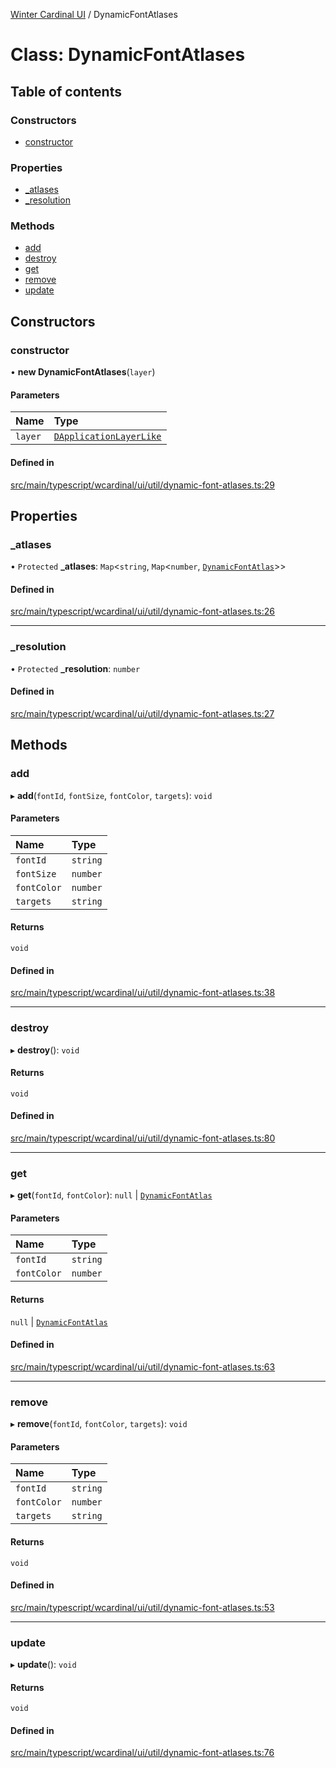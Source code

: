 [Winter Cardinal UI](../README.md) / DynamicFontAtlases

# Class: DynamicFontAtlases

## Table of contents

### Constructors

- [constructor](DynamicFontAtlases.md#constructor)

### Properties

- [\_atlases](DynamicFontAtlases.md#_atlases)
- [\_resolution](DynamicFontAtlases.md#_resolution)

### Methods

- [add](DynamicFontAtlases.md#add)
- [destroy](DynamicFontAtlases.md#destroy)
- [get](DynamicFontAtlases.md#get)
- [remove](DynamicFontAtlases.md#remove)
- [update](DynamicFontAtlases.md#update)

## Constructors

### constructor

• **new DynamicFontAtlases**(`layer`)

#### Parameters

| Name | Type |
| :------ | :------ |
| `layer` | [`DApplicationLayerLike`](../interfaces/DApplicationLayerLike.md) |

#### Defined in

[src/main/typescript/wcardinal/ui/util/dynamic-font-atlases.ts:29](https://github.com/winter-cardinal/winter-cardinal-ui/blob/v0.154.0/src/main/typescript/wcardinal/ui/util/dynamic-font-atlases.ts#L29)

## Properties

### \_atlases

• `Protected` **\_atlases**: `Map`<`string`, `Map`<`number`, [`DynamicFontAtlas`](DynamicFontAtlas.md)\>\>

#### Defined in

[src/main/typescript/wcardinal/ui/util/dynamic-font-atlases.ts:26](https://github.com/winter-cardinal/winter-cardinal-ui/blob/v0.154.0/src/main/typescript/wcardinal/ui/util/dynamic-font-atlases.ts#L26)

___

### \_resolution

• `Protected` **\_resolution**: `number`

#### Defined in

[src/main/typescript/wcardinal/ui/util/dynamic-font-atlases.ts:27](https://github.com/winter-cardinal/winter-cardinal-ui/blob/v0.154.0/src/main/typescript/wcardinal/ui/util/dynamic-font-atlases.ts#L27)

## Methods

### add

▸ **add**(`fontId`, `fontSize`, `fontColor`, `targets`): `void`

#### Parameters

| Name | Type |
| :------ | :------ |
| `fontId` | `string` |
| `fontSize` | `number` |
| `fontColor` | `number` |
| `targets` | `string` |

#### Returns

`void`

#### Defined in

[src/main/typescript/wcardinal/ui/util/dynamic-font-atlases.ts:38](https://github.com/winter-cardinal/winter-cardinal-ui/blob/v0.154.0/src/main/typescript/wcardinal/ui/util/dynamic-font-atlases.ts#L38)

___

### destroy

▸ **destroy**(): `void`

#### Returns

`void`

#### Defined in

[src/main/typescript/wcardinal/ui/util/dynamic-font-atlases.ts:80](https://github.com/winter-cardinal/winter-cardinal-ui/blob/v0.154.0/src/main/typescript/wcardinal/ui/util/dynamic-font-atlases.ts#L80)

___

### get

▸ **get**(`fontId`, `fontColor`): ``null`` \| [`DynamicFontAtlas`](DynamicFontAtlas.md)

#### Parameters

| Name | Type |
| :------ | :------ |
| `fontId` | `string` |
| `fontColor` | `number` |

#### Returns

``null`` \| [`DynamicFontAtlas`](DynamicFontAtlas.md)

#### Defined in

[src/main/typescript/wcardinal/ui/util/dynamic-font-atlases.ts:63](https://github.com/winter-cardinal/winter-cardinal-ui/blob/v0.154.0/src/main/typescript/wcardinal/ui/util/dynamic-font-atlases.ts#L63)

___

### remove

▸ **remove**(`fontId`, `fontColor`, `targets`): `void`

#### Parameters

| Name | Type |
| :------ | :------ |
| `fontId` | `string` |
| `fontColor` | `number` |
| `targets` | `string` |

#### Returns

`void`

#### Defined in

[src/main/typescript/wcardinal/ui/util/dynamic-font-atlases.ts:53](https://github.com/winter-cardinal/winter-cardinal-ui/blob/v0.154.0/src/main/typescript/wcardinal/ui/util/dynamic-font-atlases.ts#L53)

___

### update

▸ **update**(): `void`

#### Returns

`void`

#### Defined in

[src/main/typescript/wcardinal/ui/util/dynamic-font-atlases.ts:76](https://github.com/winter-cardinal/winter-cardinal-ui/blob/v0.154.0/src/main/typescript/wcardinal/ui/util/dynamic-font-atlases.ts#L76)
